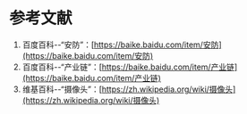 # 参考文献

1. 百度百科--“安防”：[https://baike.baidu.com/item/安防](https://baike.baidu.com/item/安防)
2. 百度百科--“产业链”：[https://baike.baidu.com/item/产业链](https://baike.baidu.com/item/产业链)
3. 维基百科--“摄像头”：[https://zh.wikipedia.org/wiki/摄像头](https://zh.wikipedia.org/wiki/摄像头)



